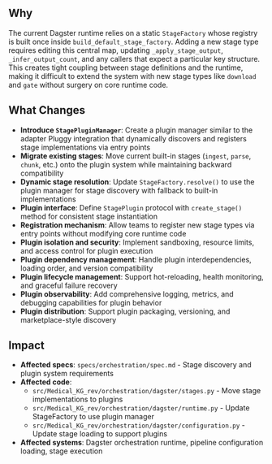 ## Why

The current Dagster runtime relies on a static `StageFactory` whose registry is built once inside `build_default_stage_factory`. Adding a new stage type requires editing this central map, updating `_apply_stage_output`, `_infer_output_count`, and any callers that expect a particular key structure. This creates tight coupling between stage definitions and the runtime, making it difficult to extend the system with new stage types like `download` and `gate` without surgery on core runtime code.

## What Changes

- **Introduce `StagePluginManager`**: Create a plugin manager similar to the adapter Pluggy integration that dynamically discovers and registers stage implementations via entry points
- **Migrate existing stages**: Move current built-in stages (`ingest`, `parse`, `chunk`, etc.) onto the plugin system while maintaining backward compatibility
- **Dynamic stage resolution**: Update `StageFactory.resolve()` to use the plugin manager for stage discovery with fallback to built-in implementations
- **Plugin interface**: Define `StagePlugin` protocol with `create_stage()` method for consistent stage instantiation
- **Registration mechanism**: Allow teams to register new stage types via entry points without modifying core runtime code
- **Plugin isolation and security**: Implement sandboxing, resource limits, and access control for plugin execution
- **Plugin dependency management**: Handle plugin interdependencies, loading order, and version compatibility
- **Plugin lifecycle management**: Support hot-reloading, health monitoring, and graceful failure recovery
- **Plugin observability**: Add comprehensive logging, metrics, and debugging capabilities for plugin behavior
- **Plugin distribution**: Support plugin packaging, versioning, and marketplace-style discovery

## Impact

- **Affected specs**: `specs/orchestration/spec.md` - Stage discovery and plugin system requirements
- **Affected code**:
  - `src/Medical_KG_rev/orchestration/dagster/stages.py` - Move stage implementations to plugins
  - `src/Medical_KG_rev/orchestration/dagster/runtime.py` - Update StageFactory to use plugin manager
  - `src/Medical_KG_rev/orchestration/dagster/configuration.py` - Update stage loading to support plugins
- **Affected systems**: Dagster orchestration runtime, pipeline configuration loading, stage execution

